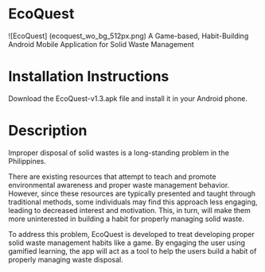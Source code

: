 # EcoQuest
 ![EcoQuest] (ecoquest_wo_bg_512px.png)
 A Game-based, Habit-Building Android Mobile Application for Solid Waste Management

# Installation Instructions
Download the EcoQuest-v1.3.apk file and install it in your Android phone.

# Description 
Improper disposal of solid wastes is a long-standing problem in the Philippines.

There are existing resources that attempt to teach and promote environmental awareness and proper waste management behavior. However, since these resources are typically presented and taught through traditional methods, some individuals may find this approach less engaging, leading to decreased interest and motivation. This, in turn, will make them more uninterested in building a habit for properly managing solid waste.

To address this problem, EcoQuest is developed to treat developing proper solid waste management habits like a game. By engaging the user using gamified learning, the app will act as a tool to help the users build a habit of properly managing waste disposal.
